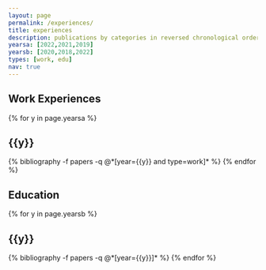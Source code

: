 ```yaml
---
layout: page
permalink: /experiences/
title: experiences
description: publications by categories in reversed chronological order. generated by jekyll-scholar.
yearsa: [2022,2021,2019]
yearsb: [2020,2018,2022]
types: [work, edu]
nav: true
---
```


<div class="publications">
<h2 class="category">Work Experiences</h2>
{% for y in page.yearsa %}
  <h2 class="year">{{y}}</h2>
  {% bibliography -f papers -q @*[year={{y}} and type=work]* %}
{% endfor %}

</div>

<div class="publications">
<h2 class="category">Education</h2>
{% for y in page.yearsb %}
  <h2 class="year">{{y}}</h2>
  {% bibliography -f papers -q @*[year={{y}}]* %}
{% endfor %}

</div>
